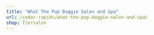 ```yaml
---
title: "What The Pup Doggie Salon and Spa"
url: /cedar-rapids/what-the-pup-doggie-salon-and-spa/
shop: Tiersalon
---
```

